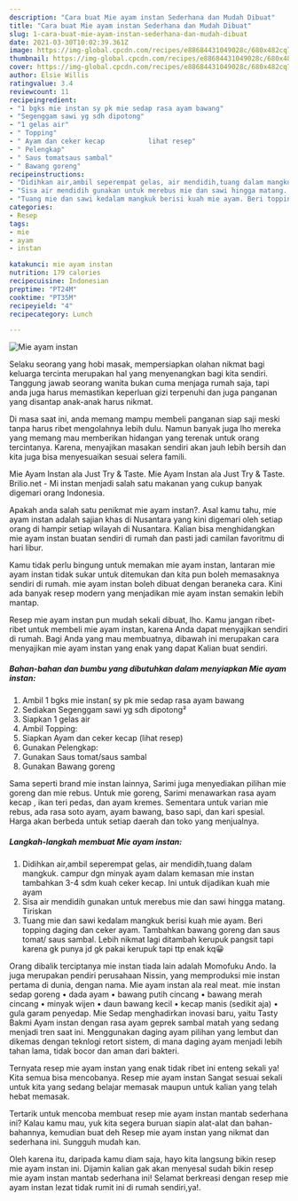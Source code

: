 ```yaml
---
description: "Cara buat Mie ayam instan Sederhana dan Mudah Dibuat"
title: "Cara buat Mie ayam instan Sederhana dan Mudah Dibuat"
slug: 1-cara-buat-mie-ayam-instan-sederhana-dan-mudah-dibuat
date: 2021-03-30T10:02:39.361Z
image: https://img-global.cpcdn.com/recipes/e88684431049028c/680x482cq70/mie-ayam-instan-foto-resep-utama.jpg
thumbnail: https://img-global.cpcdn.com/recipes/e88684431049028c/680x482cq70/mie-ayam-instan-foto-resep-utama.jpg
cover: https://img-global.cpcdn.com/recipes/e88684431049028c/680x482cq70/mie-ayam-instan-foto-resep-utama.jpg
author: Elsie Willis
ratingvalue: 3.4
reviewcount: 11
recipeingredient:
- "1 bgks mie instan sy pk mie sedap rasa ayam bawang"
- "Segenggam sawi yg sdh dipotong"
- "1 gelas air"
- " Topping"
- " Ayam dan ceker kecap           lihat resep"
- " Pelengkap"
- " Saus tomatsaus sambal"
- " Bawang goreng"
recipeinstructions:
- "Didihkan air,ambil seperempat gelas, air mendidih,tuang dalam mangkuk. campur dgn minyak ayam dalam kemasan mie instan tambahkan 3-4 sdm kuah ceker kecap. Ini untuk dijadikan kuah mie ayam"
- "Sisa air mendidih gunakan untuk merebus mie dan sawi hingga matang. Tiriskan"
- "Tuang mie dan sawi kedalam mangkuk berisi kuah mie ayam. Beri topping daging dan ceker ayam. Tambahkan bawang goreng dan saus tomat/ saus sambal. Lebih nikmat lagi ditambah kerupuk pangsit tapi karena gk punya jd gk pakai kerupuk tapi ttp enak kq😀"
categories:
- Resep
tags:
- mie
- ayam
- instan

katakunci: mie ayam instan 
nutrition: 179 calories
recipecuisine: Indonesian
preptime: "PT24M"
cooktime: "PT35M"
recipeyield: "4"
recipecategory: Lunch

---
```



![Mie ayam instan](https://img-global.cpcdn.com/recipes/e88684431049028c/680x482cq70/mie-ayam-instan-foto-resep-utama.jpg)

Selaku seorang yang hobi masak, mempersiapkan olahan nikmat bagi keluarga tercinta merupakan hal yang menyenangkan bagi kita sendiri. Tanggung jawab seorang  wanita bukan cuma menjaga rumah saja, tapi anda juga harus memastikan keperluan gizi terpenuhi dan juga panganan yang disantap anak-anak harus nikmat.

Di masa  saat ini, anda memang mampu membeli panganan siap saji meski tanpa harus ribet mengolahnya lebih dulu. Namun banyak juga lho mereka yang memang mau memberikan hidangan yang terenak untuk orang tercintanya. Karena, menyajikan masakan sendiri akan jauh lebih bersih dan kita juga bisa menyesuaikan sesuai selera famili. 

Mie Ayam Instan ala Just Try &amp; Taste. Mie Ayam Instan ala Just Try &amp; Taste. Brilio.net - Mi instan menjadi salah satu makanan yang cukup banyak digemari orang Indonesia.

Apakah anda salah satu penikmat mie ayam instan?. Asal kamu tahu, mie ayam instan adalah sajian khas di Nusantara yang kini digemari oleh setiap orang di hampir setiap wilayah di Nusantara. Kalian bisa menghidangkan mie ayam instan buatan sendiri di rumah dan pasti jadi camilan favoritmu di hari libur.

Kamu tidak perlu bingung untuk memakan mie ayam instan, lantaran mie ayam instan tidak sukar untuk ditemukan dan kita pun boleh memasaknya sendiri di rumah. mie ayam instan boleh dibuat dengan beraneka cara. Kini ada banyak resep modern yang menjadikan mie ayam instan semakin lebih mantap.

Resep mie ayam instan pun mudah sekali dibuat, lho. Kamu jangan ribet-ribet untuk membeli mie ayam instan, karena Anda dapat menyajikan sendiri di rumah. Bagi Anda yang mau membuatnya, dibawah ini merupakan cara menyajikan mie ayam instan yang enak yang dapat Kalian buat sendiri.

<!--inarticleads1-->

##### Bahan-bahan dan bumbu yang dibutuhkan dalam menyiapkan Mie ayam instan:

1. Ambil 1 bgks mie instan( sy pk mie sedap rasa ayam bawang
1. Sediakan Segenggam sawi yg sdh dipotong²
1. Siapkan 1 gelas air
1. Ambil  Topping:
1. Siapkan  Ayam dan ceker kecap           (lihat resep)
1. Gunakan  Pelengkap:
1. Gunakan  Saus tomat/saus sambal
1. Gunakan  Bawang goreng


Sama seperti brand mie instan lainnya, Sarimi juga menyediakan pilihan mie goreng dan mie rebus. Untuk mie goreng, Sarimi menawarkan rasa ayam kecap , ikan teri pedas, dan ayam kremes. Sementara untuk varian mie rebus, ada rasa soto ayam, ayam bawang, baso sapi, dan kari spesial. Harga akan berbeda untuk setiap daerah dan toko yang menjualnya. 

<!--inarticleads2-->

##### Langkah-langkah membuat Mie ayam instan:

1. Didihkan air,ambil seperempat gelas, air mendidih,tuang dalam mangkuk. campur dgn minyak ayam dalam kemasan mie instan tambahkan 3-4 sdm kuah ceker kecap. Ini untuk dijadikan kuah mie ayam
1. Sisa air mendidih gunakan untuk merebus mie dan sawi hingga matang. Tiriskan
1. Tuang mie dan sawi kedalam mangkuk berisi kuah mie ayam. Beri topping daging dan ceker ayam. Tambahkan bawang goreng dan saus tomat/ saus sambal. Lebih nikmat lagi ditambah kerupuk pangsit tapi karena gk punya jd gk pakai kerupuk tapi ttp enak kq😀


Orang dibalik terciptanya mie instan tiada lain adalah Momofuku Ando. Ia juga merupakan pendiri perusahaan Nissin, yang memproduksi mie instan pertama di dunia, dengan nama. Mie ayam instan ala real meat. mie instan sedap goreng • dada ayam • bawang putih cincang • bawang merah cincang • minyak wijen • daun bawang kecil • kecap manis (sedikit aja) • gula garam penyedap. Mie Sedap menghadirkan inovasi baru, yaitu Tasty Bakmi Ayam instan dengan rasa ayam geprek sambal matah yang sedang menjadi tren saat ini. Menggunakan daging ayam pilihan yang lembut dan dikemas dengan teknlogi retort sistem, di mana daging ayam menjadi lebih tahan lama, tidak bocor dan aman dari bakteri. 

Ternyata resep mie ayam instan yang enak tidak ribet ini enteng sekali ya! Kita semua bisa mencobanya. Resep mie ayam instan Sangat sesuai sekali untuk kita yang sedang belajar memasak maupun untuk kalian yang telah hebat memasak.

Tertarik untuk mencoba membuat resep mie ayam instan mantab sederhana ini? Kalau kamu mau, yuk kita segera buruan siapin alat-alat dan bahan-bahannya, kemudian buat deh Resep mie ayam instan yang nikmat dan sederhana ini. Sungguh mudah kan. 

Oleh karena itu, daripada kamu diam saja, hayo kita langsung bikin resep mie ayam instan ini. Dijamin kalian gak akan menyesal sudah bikin resep mie ayam instan mantab sederhana ini! Selamat berkreasi dengan resep mie ayam instan lezat tidak rumit ini di rumah sendiri,ya!.

